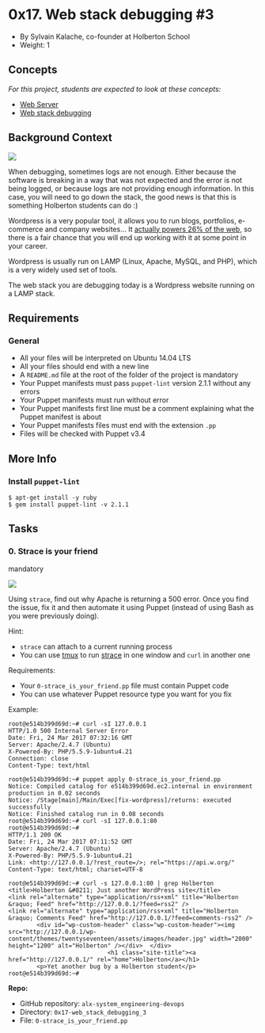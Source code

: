 
0x17. Web stack debugging #3
============================

-   By Sylvain Kalache, co-founder at Holberton School
-   Weight: 1

Concepts
--------

*For this project, students are expected to look at these concepts:*

-   [Web Server](https://alx-intranet.hbtn.io/concepts/17)
-   [Web stack debugging](https://alx-intranet.hbtn.io/concepts/68)

Background Context
------------------

![](https://s3.amazonaws.com/intranet-projects-files/holbertonschool-sysadmin_devops/293/d42WuBh.png)

When debugging, sometimes logs are not enough. Either because the software is breaking in a way that was not expected and the error is not being logged, or because logs are not providing enough information. In this case, you will need to go down the stack, the good news is that this is something Holberton students can do :)

Wordpress is a very popular tool, it allows you to run blogs, portfolios, e-commerce and company websites... It [actually powers 26% of the web](https://alx-intranet.hbtn.io/rltoken/qxyFYZIwOXQWw02-HaQ7Bw "actually powers 26% of the web"), so there is a fair chance that you will end up working with it at some point in your career.

Wordpress is usually run on LAMP (Linux, Apache, MySQL, and PHP), which is a very widely used set of tools.

The web stack you are debugging today is a Wordpress website running on a LAMP stack.

Requirements
------------

### General

-   All your files will be interpreted on Ubuntu 14.04 LTS
-   All your files should end with a new line
-   A `README.md` file at the root of the folder of the project is mandatory
-   Your Puppet manifests must pass `puppet-lint` version 2.1.1 without any errors
-   Your Puppet manifests must run without error
-   Your Puppet manifests first line must be a comment explaining what the Puppet manifest is about
-   Your Puppet manifests files must end with the extension `.pp`
-   Files will be checked with Puppet v3.4

More Info
---------

### Install `puppet-lint`

```
$ apt-get install -y ruby
$ gem install puppet-lint -v 2.1.1

```

Tasks
-----

### 0\. Strace is your friend

mandatory

[![](https://s3.amazonaws.com/alx-intranet.hbtn.io/uploads/medias/2019/6/f5af5167e65bd3101f76.png?X-Amz-Algorithm=AWS4-HMAC-SHA256&X-Amz-Credential=AKIARDDGGGOUSBVO6H7D%2F20220427%2Fus-east-1%2Fs3%2Faws4_request&X-Amz-Date=20220427T010504Z&X-Amz-Expires=86400&X-Amz-SignedHeaders=host&X-Amz-Signature=268749714454cbf9cb702845b19b5319279abc4303dbd1762458d06795213fd8)](https://youtu.be/uHEzt1QuASo)[](http://savefrom.net/?url=https%3A%2F%2Fyoutu.be%2FuHEzt1QuASo&utm_source=userjs-chrome&utm_medium=extensions&utm_campaign=link_modifier "Obtenir un lien direct")

Using `strace`, find out why Apache is returning a 500 error. Once you find the issue, fix it and then automate it using Puppet (instead of using Bash as you were previously doing).

Hint:

-   `strace` can attach to a current running process
-   You can use [tmux](https://alx-intranet.hbtn.io/rltoken/UsSRoxIYdq0l0QUIuDNnSw "tmux") to run [strace](https://alx-intranet.hbtn.io/rltoken/ueMevAif95DjyW2sqVCMoA "strace") in one window and `curl` in another one

Requirements:

-   Your `0-strace_is_your_friend.pp` file must contain Puppet code
-   You can use whatever Puppet resource type you want for you fix

Example:

```
root@e514b399d69d:~# curl -sI 127.0.0.1
HTTP/1.0 500 Internal Server Error
Date: Fri, 24 Mar 2017 07:32:16 GMT
Server: Apache/2.4.7 (Ubuntu)
X-Powered-By: PHP/5.5.9-1ubuntu4.21
Connection: close
Content-Type: text/html

root@e514b399d69d:~# puppet apply 0-strace_is_your_friend.pp
Notice: Compiled catalog for e514b399d69d.ec2.internal in environment production in 0.02 seconds
Notice: /Stage[main]/Main/Exec[fix-wordpress]/returns: executed successfully
Notice: Finished catalog run in 0.08 seconds
root@e514b399d69d:~# curl -sI 127.0.0.1:80
root@e514b399d69d:~#
HTTP/1.1 200 OK
Date: Fri, 24 Mar 2017 07:11:52 GMT
Server: Apache/2.4.7 (Ubuntu)
X-Powered-By: PHP/5.5.9-1ubuntu4.21
Link: <http://127.0.0.1/?rest_route=/>; rel="https://api.w.org/"
Content-Type: text/html; charset=UTF-8

root@e514b399d69d:~# curl -s 127.0.0.1:80 | grep Holberton
<title>Holberton &#8211; Just another WordPress site</title>
<link rel="alternate" type="application/rss+xml" title="Holberton &raquo; Feed" href="http://127.0.0.1/?feed=rss2" />
<link rel="alternate" type="application/rss+xml" title="Holberton &raquo; Comments Feed" href="http://127.0.0.1/?feed=comments-rss2" />
        <div id="wp-custom-header" class="wp-custom-header"><img src="http://127.0.0.1/wp-content/themes/twentyseventeen/assets/images/header.jpg" width="2000" height="1200" alt="Holberton" /></div>  </div>
                            <h1 class="site-title"><a href="http://127.0.0.1/" rel="home">Holberton</a></h1>
        <p>Yet another bug by a Holberton student</p>
root@e514b399d69d:~#

```

**Repo:**

-   GitHub repository: `alx-system_engineering-devops`
-   Directory: `0x17-web_stack_debugging_3`
-   File: `0-strace_is_your_friend.pp`

